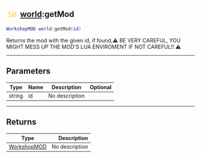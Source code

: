 ## <img src="../../.gitbook/assets/shared.png" width="32" height="32" /> [world](../world/README.md):getMod

```lua
WorkshopMOD world:getMod(id)
```

Returns the mod with the given id, if found,⚠ BE VERY CAREFUL, YOU MIGHT MESS UP THE MOD'S LUA ENVIROMENT IF NOT CAREFUL!! ⚠

------
## Parameters

| Type   | Name | Description | Optional |
| ------ | ---- | ----------- | -------: |
| string | id | No description |  |


------
## Returns

| Type   | Description |
| ------ | ----------: |
| [WorkshopMOD](../workshopmod/README.md) | No description |

